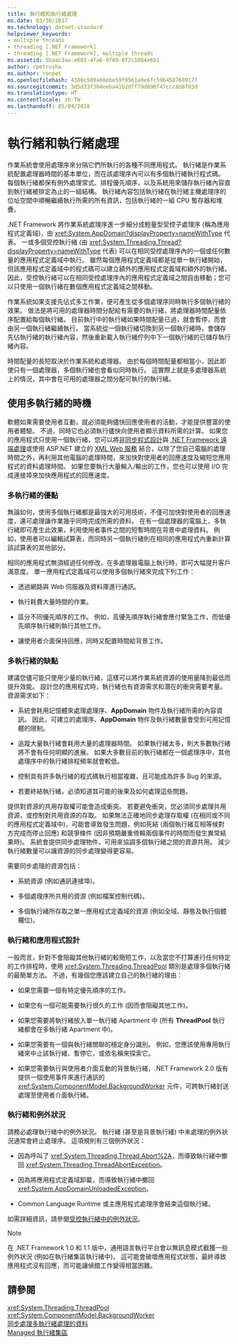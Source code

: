 ```yaml
---
title: 執行緒和執行緒處理
ms.date: 03/30/2017
ms.technology: dotnet-standard
helpviewer_keywords:
- multiple threads
- threading [.NET Framework]
- threading [.NET Framework], multiple threads
ms.assetid: 5baac3aa-e603-4fa6-9f89-0f2c1084e6b1
author: rpetrusha
ms.author: ronpet
ms.openlocfilehash: 4380c509a08ebe59f9561a9e6fc596458768917f
ms.sourcegitcommit: 3d5d33f384eeba41b2dff79d096f47ccc8d8f03d
ms.translationtype: HT
ms.contentlocale: zh-TW
ms.lasthandoff: 05/04/2018
---
```

# <a name="threads-and-threading"></a>執行緒和執行緒處理
作業系統會使用處理序來分隔它們所執行的各種不同應用程式。 執行緒是作業系統配置處理器時間的基本單位，而在該處理序內可以有多個執行緒執行程式碼。 每個執行緒都保有例外處理常式、排程優先順序，以及系統用來儲存執行緒內容直到執行緒被排定為止的一組結構。 執行緒內容包括執行緒在執行緒主機處理序的位址空間中順暢繼續執行所需的所有資訊，包括執行緒的一組 CPU 暫存器和堆疊。  
  
 .NET Framework 將作業系統處理序進一步細分成輕量型受控子處理序 (稱為應用程式定義域)，由 <xref:System.AppDomain?displayProperty=nameWithType> 代表。 一或多個受控執行緒 (由 <xref:System.Threading.Thread?displayProperty=nameWithType> 代表) 可以在相同受控處理序內的一個或任何數量的應用程式定義域中執行。 雖然每個應用程式定義域都是從單一執行緒開始，但該應用程式定義域中的程式碼可以建立額外的應用程式定義域和額外的執行緒。 因此，受控執行緒可以在相同受控處理序內的應用程式定義域之間自由移動；您可以只使用一個執行緒在數個應用程式定義域之間移動。  
  
 作業系統如果支援先佔式多工作業，便可產生從多個處理序同時執行多個執行緒的效果。 做法是將可用的處理器時間分配給有需要的執行緒，將處理器時間配量依序配置給每個執行緒。 目前執行中的執行緒如果時間配量已過，就會暫停，而會由另一個執行緒繼續執行。 當系統從一個執行緒切換到另一個執行緒時，會儲存先佔執行緒的執行緒內容，然後重新載入執行緒佇列中下一個執行緒的已儲存執行緒內容。  
  
 時間配量的長短取決於作業系統和處理器。 由於每個時間配量都相當小，因此即使只有一個處理器，多個執行緒也會看似同時執行。 這實際上就是多處理器系統上的情況，其中會在可用的處理器之間分配可執行的執行緒。  
  
## <a name="when-to-use-multiple-threads"></a>使用多執行緒的時機  
 軟體如果需要使用者互動，就必須能夠儘快回應使用者的活動，才能提供豐富的使用者體驗。 不過，同時它也必須執行儘快向使用者顯示資料所需的計算。 如果您的應用程式只使用一個執行緒，您可以將[非同步程式設計](../../../docs/standard/asynchronous-programming-patterns/calling-synchronous-methods-asynchronously.md)與 [.NET Framework 遠端處理](https://msdn.microsoft.com/library/eccb1d31-0a22-417a-97fd-f4f1f3aa4462)或使用 ASP.NET 建立的 [XML Web 服務](https://msdn.microsoft.com/library/1e64af78-d705-4384-b08d-591a45f4379c) 結合，以除了您自己電腦的處理時間之外，再利用其他電腦的處理時間，來加快對使用者的回應速度及縮短您應用程式的資料處理時間。 如果您要執行大量輸入/輸出的工作，您也可以使用 I/O 完成連接埠來加快應用程式的回應速度。  
  
### <a name="advantages-of-multiple-threads"></a>多執行緒的優點  
 無論如何，使用多個執行緒都是最強大的可用技術，不僅可加快對使用者的回應速度，還可處理讓作業幾乎同時完成所需的資料。 在有一個處理器的電腦上，多執行緒即可產生此效果，利用使用者事件之間的短暫時間在背景中處理資料。 例如，使用者可以編輯試算表，而同時另一個執行緒則在相同的應用程式內重新計算該試算表的其他部分。  
  
 相同的應用程式無須經過任何修改，在多處理器電腦上執行時，即可大幅提升客戶滿意度。 單一應用程式定義域可以使用多個執行緒來完成下列工作：  
  
-   透過網路與 Web 伺服器及資料庫進行通訊。  
  
-   執行耗費大量時間的作業。  
  
-   區分不同優先順序的工作。 例如，高優先順序執行緒會應付緊急工作，而低優先順序執行緒則執行其他工作。  
  
-   讓使用者介面保持回應，同時又配置時間給背景工作。  
  
### <a name="disadvantages-of-multiple-threads"></a>多執行緒的缺點  
 建議您儘可能只使用少量的執行緒，這樣可以將作業系統資源的使用量降到最低而提升效能。 設計您的應用程式時，執行緒也有資源需求和潛在的衝突需要考量。 資源需求如下：  
  
-   系統會耗用記憶體來處理處理序、**AppDomain** 物件及執行緒所需的內容資訊。 因此，可建立的處理序、**AppDomain** 物件及執行緒數量會受到可用記憶體的限制。  
  
-   追蹤大量執行緒會耗用大量的處理器時間。 如果執行緒太多，則大多數執行緒將不會有任何明顯的進展。 如果大多數目前的執行緒都在一個處理序中，其他處理序中的執行緒排程頻率就會較低。  
  
-   控制具有許多執行緒的程式碼執行相當複雜，且可能成為許多 Bug 的來源。  
  
-   若要終結執行緒，必須知道其可能的後果及如何處理這些問題。  
  
 提供對資源的共用存取權可能會造成衝突。 若要避免衝突，您必須同步處理共用資源，或控制對共用資源的存取。 如果無法正確地同步處理存取權 (在相同或不同的應用程式定義域中)，可能會導致發生問題，例如死結 (兩個執行緒互相等候對方完成而停止回應) 和競爭條件 (因非預期嚴重倚賴兩個事件的時間而發生異常結果時)。 系統會提供同步處理物件，可用來協調多個執行緒之間的資源共用。 減少執行緒數量可以讓資源的同步處理變得更容易。  
  
 需要同步處理的資源包括：  
  
-   系統資源 (例如通訊連接埠)。  
  
-   多個處理序所共用的資源 (例如檔案控制代碼)。  
  
-   多個執行緒所存取之單一應用程式定義域的資源 (例如全域、靜態及執行個體欄位)。  
  
### <a name="threading-and-application-design"></a>執行緒和應用程式設計  
 一般而言，針對不會阻礙其他執行緒的較簡短工作，以及當您不打算進行任何特定的工作排程時，使用 <xref:System.Threading.ThreadPool> 類別是處理多個執行緒的最簡單方法。 不過，有幾個您應該建立自己的執行緒的理由：  
  
-   如果您需要一個有特定優先順序的工作。  
  
-   如果您有一個可能需要執行很久的工作 (因而會阻礙其他工作)。  
  
-   如果您需要將執行緒放入單一執行緒 Apartment 中 (所有 **ThreadPool** 執行緒都會在多執行緒 Apartment 中)。  
  
-   如果您需要有一個與執行緒關聯的穩定身分識別。 例如，您應該使用專用執行緒來中止該執行緒、暫停它，或依名稱來探索它。  
  
-   如果您需要執行與使用者介面互動的背景執行緒，.NET Framework 2.0 版有提供一個使用事件來進行通訊的 <xref:System.ComponentModel.BackgroundWorker> 元件，可跨執行緒封送處理至使用者介面執行緒。  
  
### <a name="threading-and-exceptions"></a>執行緒和例外狀況  
 請務必處理執行緒中的例外狀況。 執行緒 (甚至是背景執行緒) 中未處理的例外狀況通常會終止處理序。 這項規則有三個例外狀況：  
  
-   因為呼叫了 <xref:System.Threading.Thread.Abort%2A>，而導致執行緒中擲回 <xref:System.Threading.ThreadAbortException>。  
  
-   因為將應用程式定義域卸載，而導致執行緒中擲回 <xref:System.AppDomainUnloadedException>。  
  
-   Common Language Runtime 或主應用程式處理序會結束這個執行緒。  
  
 如需詳細資訊，請參閱[受控執行緒中的例外狀況](../../../docs/standard/threading/exceptions-in-managed-threads.md)。  
  
> [!NOTE]
>  在 .NET Framework 1.0 和 1.1 版中，通用語言執行平台會以無訊息模式截獲一些例外狀況 (例如在執行緒集區執行緒中)。 這可能會破壞應用程式狀態，最終導致應用程式沒有回應，而可能讓偵錯工作變得相當困難。  
  
## <a name="see-also"></a>請參閱  
 <xref:System.Threading.ThreadPool>  
 <xref:System.ComponentModel.BackgroundWorker>  
 [同步處理多執行緒處理的資料](../../../docs/standard/threading/synchronizing-data-for-multithreading.md)  
 [Managed 執行緒集區](../../../docs/standard/threading/the-managed-thread-pool.md)

